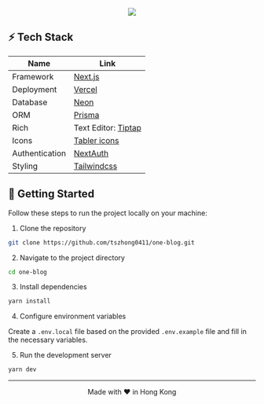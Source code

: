 <p align="center">
  <img src="https://honghong.me/images/projects/one-blog/cover.png">
</p>

## ⚡️ Tech Stack

| Name           | Link                                      |
| -------------- | ----------------------------------------- |
| Framework      | [Next.js](https://nextjs.org/)            |
| Deployment     | [Vercel](https://vercel.com)              |
| Database       | [Neon](https://neon.tech)                 |
| ORM            | [Prisma](https://www.prisma.io)           |
| Rich           | Text Editor: [Tiptap](https://tiptap.dev) |
| Icons          | [Tabler icons](https://tabler-icons.io/)  |
| Authentication | [NextAuth](https://next-auth.js.org)      |
| Styling        | [Tailwindcss](https://tailwindcss.com)    |

## 👋 Getting Started

Follow these steps to run the project locally on your machine:

1. Clone the repository

```bash
git clone https://github.com/tszhong0411/one-blog.git
```

2. Navigate to the project directory

```bash
cd one-blog
```

3. Install dependencies

```bash
yarn install
```

4. Configure environment variables

Create a `.env.local` file based on the provided `.env.example` file and fill in the necessary variables.

5. Run the development server

```bash
yarn dev
```

<hr>
<p align="center">
Made with ❤️ in Hong Kong
</p>
